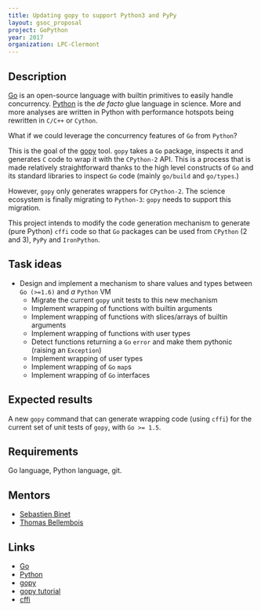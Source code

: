 ```yaml
---
title: Updating gopy to support Python3 and PyPy
layout: gsoc_proposal
project: GoPython
year: 2017
organization: LPC-Clermont
---
```


## Description

[Go](https://golang.org) is an open-source language with builtin primitives to easily handle concurrency.
[Python](https://python.org) is the _de facto_ glue language in science.
More and more analyses are written in Python with performance hotspots being rewritten in `C/C++` or `Cython`.

What if we could leverage the concurrency features of `Go` from `Python`?

This is the goal of the [gopy](https://github.com/go-python/gopy) tool.
`gopy` takes a `Go` package, inspects it and generates `C` code to wrap it with the `CPython-2` API.
This is a process that is made relatively straightforward thanks to the high level constructs of `Go` and its standard libraries to inspect `Go` code (mainly `go/build` and `go/types`.)

However, `gopy` only generates wrappers for `CPython-2`.
The science ecosystem is finally migrating to `Python-3`: `gopy` needs to support this migration.

This project intends to modify the code generation mechanism to generate (pure Python) `cffi` code so that `Go` packages can be used from `CPython` (2 and 3), `PyPy` and `IronPython`.

## Task ideas

 * Design and implement a mechanism to share values and types between `Go (>=1.6)` and _a_ `Python` VM
   * Migrate the current `gopy` unit tests to this new mechanism
   * Implement wrapping of functions with builtin arguments
   * Implement wrapping of functions with slices/arrays of builtin arguments
   * Implement wrapping of functions with user types
   * Detect functions returning a `Go` `error` and make them pythonic (raising an `Exception`)
   * Implement wrapping of user types
   * Implement wrapping of `Go` `map`s
   * Implement wrapping of `Go` interfaces

## Expected results

A new `gopy` command that can generate wrapping code (using `cffi`) for the current set of unit tests of `gopy`, with `Go >= 1.5`.

## Requirements

Go language, Python language, git.

## Mentors
  * [Sebastien Binet](mailto:binet@cern.ch)
  * [Thomas Bellembois](mailto:thomas.bellembois@clermont.in2p3.fr)

## Links
  * [Go](https://golang.org)
  * [Python](https://python.org)
  * [gopy](https://github.com/go-python/gopy)
  * [gopy tutorial](https://blog.gopheracademy.com/advent-2015/gopy/)
  * [cffi](http://cffi.readthedocs.io/en/latest/)
